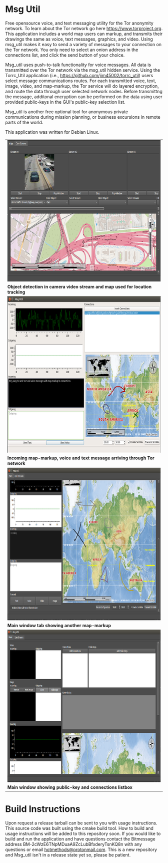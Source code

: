 # Msg Util
Free opensource voice, and text messaging utility for the Tor anonymity network. To learn about the Tor network go here https://www.torproject.org. This application includes a world map users can markup, and transmits their drawings the same as voice, text messages, graphics, and video. Using msg_util makes it easy to send a variety of messages to your connection on the Tor network. You only need to select an onion address in the connections list, and click the send button of your choice.

Msg_util uses push-to-talk functionality for voice messages. All data is transmitted over the Tor network via the msg_util hidden service. Using the Torrc_Util application (i.e., https://github.com/jim45002/torrc_util) users select message communications routes. For each transmitted voice, text, image, video, and map-markup, the Tor service will do layered encryption, and route the data through user selected network nodes. Before transmittng the message, additonal encryption can be performed on the data using user provided public-keys in the GUI's public-key selection list. 

Msg_util is another free optional tool for anonymous private communications during mission planning, or business excursions in remote parts of the world.    

This application was written for Debian Linux. 


<table>
<tr> 
<td> <img src="./resources/msg-util-stream-ui.png" alt="" width="800" height="452"> </td>
</tr>
<tr> 
<td> <b>Object detection in camera video stream and map used for location tracking</b> </td>
</tr>
<tr> 
<td> <img src="./resources/msg_util_gui.png" alt="" width="882" height="500"> </td>
</tr>
<tr> 
<td><b>Incoming map-markup, voice and text message arriving through Tor network</b></td>
</tr>
<tr> 
<td> <img src="./resources/msg_util_4.png" alt="" width="882" height="487">  </td>
</tr>
<tr> 
<td> <b>Main window tab showing another map-markup</b> </td>
</tr>
<tr> 
<td> <img src="./resources/msg_util_3.png" alt="" width="882" height="487">  </td>
</tr>
<tr> 
<td> <b> Main window showing public-key and connections listbox </b></td>
</tr>
</table>


# Build Instructions
Upon request a release tarball can be sent to you with usage instructions. This source code was built using the cmake build tool. How to build and usage instructions will be added to this repository soon. If you would like to build and run the application and have questions contact the Bitmessage address BM-2cWzE6TNpMDuaA9ZcLubBfxderyTsnKQ8n with any questions or email hotmethods@protonmail.com. This is a new repository and Msg_util isn't in a release state yet so, please be patient.





